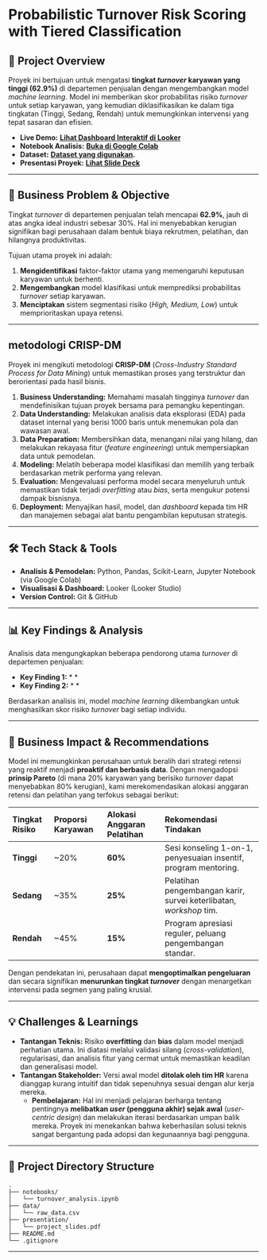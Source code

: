 # Probabilistic Turnover Risk Scoring with Tiered Classification

## 🚀 Project Overview

Proyek ini bertujuan untuk mengatasi **tingkat *turnover* karyawan yang tinggi (62.9%)** di departemen penjualan dengan mengembangkan model *machine learning*. Model ini memberikan skor probabilitas risiko *turnover* untuk setiap karyawan, yang kemudian diklasifikasikan ke dalam tiga tingkatan (Tinggi, Sedang, Rendah) untuk memungkinkan intervensi yang tepat sasaran dan efisien.

  * **Live Demo:** **[Lihat Dashboard Interaktif di Looker](https://lookerstudio.google.com/u/0/)** 
  * **Notebook Analisis:** **[Buka di Google Colab](https://github.com/Naufaliffa/final-project/tree/main/notebooks)**
  * **Dataset:** **[Dataset yang digunakan](https://www.kaggle.com/).**
  * **Presentasi Proyek:** **[Lihat Slide Deck](https://github.com/Naufaliffa/final-project/tree/main/presentation)** 

-----

## 🎯 Business Problem & Objective

Tingkat *turnover* di departemen penjualan telah mencapai **62.9%**, jauh di atas angka ideal industri sebesar 30%. Hal ini menyebabkan kerugian signifikan bagi perusahaan dalam bentuk biaya rekrutmen, pelatihan, dan hilangnya produktivitas.

Tujuan utama proyek ini adalah:

1.  **Mengidentifikasi** faktor-faktor utama yang memengaruhi keputusan karyawan untuk berhenti.
2.  **Mengembangkan** model klasifikasi untuk memprediksi probabilitas *turnover* setiap karyawan.
3.  **Menciptakan** sistem segmentasi risiko (*High, Medium, Low*) untuk memprioritaskan upaya retensi.

-----

## metodologi CRISP-DM

Proyek ini mengikuti metodologi **CRISP-DM** (*Cross-Industry Standard Process for Data Mining*) untuk memastikan proses yang terstruktur dan berorientasi pada hasil bisnis.

1.  **Business Understanding:** Memahami masalah tingginya *turnover* dan mendefinisikan tujuan proyek bersama para pemangku kepentingan.
2.  **Data Understanding:** Melakukan analisis data eksplorasi (EDA) pada dataset internal yang berisi 1000 baris untuk menemukan pola dan wawasan awal.
3.  **Data Preparation:** Membersihkan data, menangani nilai yang hilang, dan melakukan rekayasa fitur (*feature engineering*) untuk mempersiapkan data untuk pemodelan.
4.  **Modeling:** Melatih beberapa model klasifikasi dan memilih yang terbaik berdasarkan metrik performa yang relevan.
5.  **Evaluation:** Mengevaluasi performa model secara menyeluruh untuk memastikan tidak terjadi *overfitting* atau *bias*, serta mengukur potensi dampak bisnisnya.
6.  **Deployment:** Menyajikan hasil, model, dan *dashboard* kepada tim HR dan manajemen sebagai alat bantu pengambilan keputusan strategis.

-----

## 🛠️ Tech Stack & Tools

  * **Analisis & Pemodelan:** Python, Pandas, Scikit-Learn, Jupyter Notebook (via Google Colab)
  * **Visualisasi & Dashboard:** Looker (Looker Studio)
  * **Version Control:** Git & GitHub

-----

## 📊 Key Findings & Analysis

Analisis data mengungkapkan beberapa pendorong utama *turnover* di departemen penjualan:

  * **Key Finding 1:** * *
  * **Key Finding 2:** * *

Berdasarkan analisis ini, model *machine learning* dikembangkan untuk menghasilkan skor risiko *turnover* bagi setiap individu.

-----

## 💼 Business Impact & Recommendations

Model ini memungkinkan perusahaan untuk beralih dari strategi retensi yang reaktif menjadi **proaktif dan berbasis data**. Dengan mengadopsi **prinsip Pareto** (di mana 20% karyawan yang berisiko *turnover* dapat menyebabkan 80% kerugian), kami merekomendasikan alokasi anggaran retensi dan pelatihan yang terfokus sebagai berikut:

| Tingkat Risiko | Proporsi Karyawan | Alokasi Anggaran Pelatihan | Rekomendasi Tindakan |
| :------------- | :----------------- | :----------------------- | :-------------------- |
| **Tinggi** | \~20%               | **60%** | Sesi konseling 1-on-1, penyesuaian insentif, program mentoring. |
| **Sedang** | \~35%               | **25%** | Pelatihan pengembangan karir, survei keterlibatan, *workshop* tim. |
| **Rendah** | \~45%               | **15%** | Program apresiasi reguler, peluang pengembangan standar. |

Dengan pendekatan ini, perusahaan dapat **mengoptimalkan pengeluaran** dan secara signifikan **menurunkan tingkat *turnover*** dengan menargetkan intervensi pada segmen yang paling krusial.

-----

## 💡 Challenges & Learnings

  * **Tantangan Teknis:** Risiko **overfitting** dan **bias** dalam model menjadi perhatian utama. Ini diatasi melalui validasi silang (*cross-validation*), regularisasi, dan analisis fitur yang cermat untuk memastikan keadilan dan generalisasi model.
  * **Tantangan Stakeholder:** Versi awal model **ditolak oleh tim HR** karena dianggap kurang intuitif dan tidak sepenuhnya sesuai dengan alur kerja mereka.
      * **Pembelajaran:** Hal ini menjadi pelajaran berharga tentang pentingnya **melibatkan *user* (pengguna akhir) sejak awal** (*user-centric design*) dan melakukan iterasi berdasarkan umpan balik mereka. Proyek ini menekankan bahwa keberhasilan solusi teknis sangat bergantung pada adopsi dan kegunaannya bagi pengguna.

-----

## 📂 Project Directory Structure

```
.
├── notebooks/
│   └── turnover_analysis.ipynb
├── data/
│   └── raw_data.csv
├── presentation/
│   └── project_slides.pdf
├── README.md
└── .gitignore
```

-----
